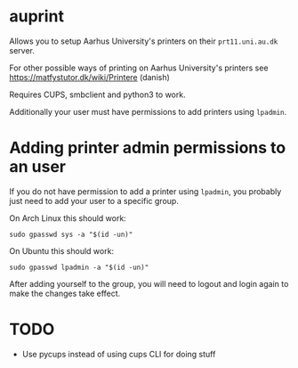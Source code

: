 # auprint

Allows you to setup Aarhus University's printers on their `prt11.uni.au.dk` server.

For other possible ways of printing on Aarhus University's printers see https://matfystutor.dk/wiki/Printere (danish)

Requires CUPS, smbclient and python3 to work.

Additionally your user must have permissions to add printers using `lpadmin`.

Adding printer admin permissions to an user
==
If you do not have permission to add a printer using `lpadmin`, you probably just need to add your user to a specific group.

On Arch Linux this should work:

```
sudo gpasswd sys -a "$(id -un)"
```

On Ubuntu this should work:

```
sudo gpasswd lpadmin -a "$(id -un)"
```

After adding yourself to the group, you will need to logout and login again to make the changes take effect.


TODO
==

- Use pycups instead of using cups CLI for doing stuff

